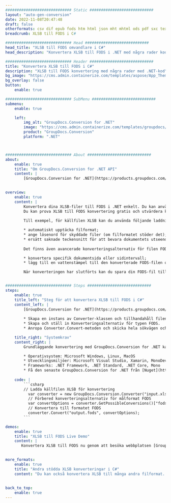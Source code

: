 ```yaml
---
############################# Static ############################
layout: "auto-gen-conversion"
date: 2022-11-08T20:47:48
draft: false
otherformats: csv dif epub fods htm html json mht mhtml ods pdf sxc tex tsv xlam xls xlsb xlsm xlsx xlt xltm xltx xml xps
breadcrumb: XLSB till FODS i C#

############################# Head ############################
head_title: "XLSB till FODS omvandlare i C#"
head_description: "Konvertera XLSB till FODS i .NET med några rader kod. Använd GroupDocs Document Conversion API för att konvertera över 160 filformat."

############################# Header ############################
title: "Konvertera XLSB till FODS i C#"
description: "XLSB till FODS konvertering med några rader med .NET-kod"
bg_image: "https://cms.admin.containerize.com/templates/aspose/App_Themes/V3/images/bg/header1.png"
bg_overlay: false
button:
    enable: true

############################# SubMenu ############################
submenu:
    enable: true

    left:
        img_alt: "GroupDocs.Conversion for .NET"
        image: "https://cms.admin.containerize.com/templates/groupdocs/images/product-logos/90x90-noborder/groupdocs-conversion-net.png"
        product: "GroupDocs.Conversion"
        platform: ".NET"



############################# About ############################
about:
    enable: true
    title: "Om GroupDocs.Conversion for .NET API"
    content: |
        [GroupDocs.Conversion for .NET](https://products.groupdocs.com/conversion/net/) kan användas för att konvertera Microsoft Word, Excel, PowerPoint, PDF, Visio och andra format. GroupDocs.Conversion är ett fristående API som är lämpligt för back-end och interna system där hög prestanda krävs. Det beror inte på någon programvara som Microsoft eller Open Office.
    

overview:
    enable: true
    content: |
        Konvertera dina XLSB-filer till FODS i .NET enkelt. Du kan använda bara ett par C# kodrader i valfri plattform som du vill, som - Windows, Linux, macOS.
        Du kan prova XLSB till FODS konvertering gratis och utvärdera konverteringsresultatens kvalitet. Tillsammans med enkla filkonverteringsscenarier kan du prova mer avancerade alternativ för att ladda källfilen XLSB och för att spara resultatet FODS. 
        
        Till exempel, för källfilen XLSB kan du använda följande laddningsalternativ:

        * automatiskt upptäcka filformat;
        * ange lösenord för skyddade filer (om filformatet stöder det);
        * ersätt saknade teckensnitt för att bevara dokumentets utseende.
        
        Det finns även avancerade konverteringsalternativ för filen FODS:

        * konvertera specifik dokumentsida eller sidintervall;
        * lägg till en vattenstämpel till den konverterade FODS-filen och många fler.

        När konverteringen har slutförts kan du spara din FODS-fil till den lokala filsökvägen eller någon tredje parts lagring som FTP, Amazon S3, Google Drive, Dropbox etc. Observera - för att konvertera XLSB till {{ TO}} det finns inget behov av någon ytterligare programvara installerad - som MS Office, Open Office, Adobe Acrobat Reader etc.


############################# Steps ############################
steps:
    enable: true
    title_left: "Steg för att konvertera XLSB till FODS i C#"
    content_left: |
        [GroupDocs.Conversion for .NET](https://products.groupdocs.com/conversion/net/) gör det enkelt för utvecklare att konvertera en XLSB-fil till FODS med några rader kod.
        
        * Skapa en instans av Converter-klassen och tillhandahåll filen XLSB med den fullständiga sökvägen
        * Skapa och ställ in Konverteringsalternativ för typen FODS.
        * Anropa Converter.Convert-metoden och skicka hela sökvägen och formatet (FODS) som en parameter

    title_right: "Systemkrav"
    content_right: |
        Grundläggande konvertering med GroupDocs.Conversion for .NET kan göras med bara några enkla steg. Våra API:er stöds på alla större plattformar och operativsystem. Innan du kör koden nedan, se till att du har följande förutsättningar installerade på ditt system.

        * Operativsystem: Microsoft Windows, Linux, MacOS
        * Utvecklingsmiljöer: Microsoft Visual Studio, Xamarin, MonoDevelop
        * Frameworks: .NET Framework, .NET Standard, .NET Core, Mono
        * Få den senaste GroupDocs.Conversion for .NET från [Nuget](https://www.nuget.org/packages/groupdocs.conversion)
         
    code: |
        ```csharp    
        // Ladda källfilen XLSB för konvertering
          var converter = new GroupDocs.Conversion.Converter("input.xlsb");
          // Förbered konverteringsalternativ för målformat FODS
          var convertOptions = converter.GetPossibleConversions()["fods"].ConvertOptions;
          // Konvertera till formatet FODS
          converter.Convert("output.fods", convertOptions);
        ```

demos:
    enable: true
    title: "XLSB till FODS Live Demo"
    content: |
       Konvertera XLSB till FODS nu genom att besöka webbplatsen [GroupDocs.Conversion App](https://products.groupdocs.app/conversion/family). Onlinedemo har följande fördelar
          

more_formats:
    enable: true
    title: "Andra stödda XLSB konverteringar i C#"
    content: "Du kan också konvertera XLSB till många andra filformat. Se listan nedan."
       
       
back_to_top:
    enable: true
---
```

